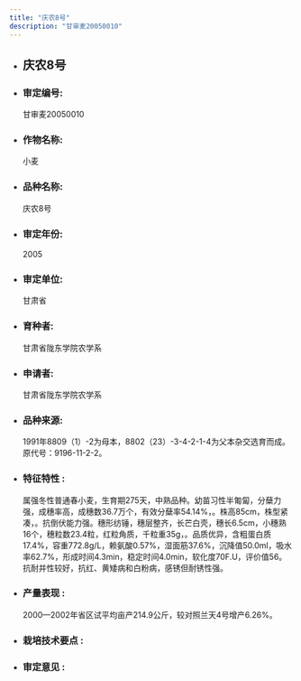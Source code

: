 ```yaml
---
title: "庆农8号"
description: "甘审麦20050010"
---
```

* ## 庆农8号
* ###  审定编号:  
   甘审麦20050010

*  ### 作物名称:  
   小麦

*   ###  品种名称: 
    庆农8号

*   ### 审定年份: 
    2005

*   ### 审定单位:  
    甘肃省

*   ### 育种者:  
    甘肃省陇东学院农学系

*   ### 申请者:  
    甘肃省陇东学院农学系

*   ### 品种来源:  
    1991年8809（1）-2为母本，8802（23）-3-4-2-1-4为父本杂交选育而成。原代号：9196-11-2-2。

*   ### 特征特性 : 
    属强冬性普通春小麦，生育期275天，中熟品种。幼苗习性半匍匐，分蘖力强，成穗率高，成穗数36.7万个，有效分蘖率54.14%，。株高85cm，株型紧凑，。抗倒伏能力强。穗形纺锤，穗层整齐，长芒白壳，穗长6.5cm，小穗熟16个，穗粒数23.4粒，红粒角质，千粒重35g，。品质优异，含粗蛋白质17.4%，容重772.8g/L，赖氨酸0.57%，湿面筋37.6%，沉降值50.0ml，吸水率62.7%，形成时间4.3min，稳定时间4.0min，软化度70F.U，评价值56。抗耐并性较好，抗红、黄矮病和白粉病，感锈但耐锈性强。

*   ### 产量表现 : 
    2000—2002年省区试平均亩产214.9公斤，较对照兰天4号增产6.26%。

*   ### 栽培技术要点 : 
    

*   ### 审定意见 : 
    
